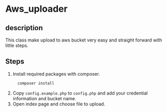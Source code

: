 # Aws_uploader
## description
This class make upload to aws bucket very easy and straight forward with little steps.

## Steps
<ol>
<li>Install required packages with composer. </li>

```php
  composer install
```

<li>Copy <code>config.example.php</code> to <code>config.php</code> and add your credential information and bucket name.</li>
<li>Open index page and choose file to upload.</li>
<ol>
